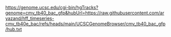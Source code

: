 <https://genome.ucsc.edu/cgi-bin/hgTracks?genome=cmv_tb40_bac_gfp&hubUrl=https://raw.githubusercontent.com/aryazand/hff_timeseries-cmv_tb40e_bac/refs/heads/main/UCSCGenomeBrowser/cmv_tb40_bac_gfp/hub.txt>
